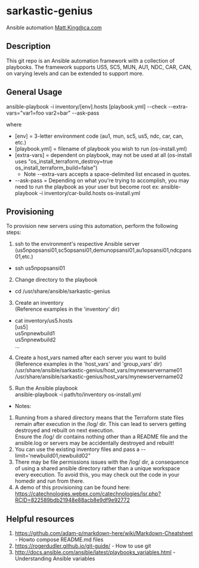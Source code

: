 # sarkastic-genius
Ansible automation
Matt.King@ca.com

## Description
This git repo is an Ansible automation framework with a collection of playbooks.
The framework supports US5, SC5, MUN, AU1, NDC, CAR, CAN, on varying levels and can be extended to support more.

## General Usage
ansible-playbook -i inventory/[env].hosts [playbook.yml] --check --extra-vars="var1=foo var2=bar" --ask-pass

where
- [env] = 3-letter environment code (au1, mun, sc5, us5, ndc, car, can, etc.)
- [playbook.yml] = filename of playbook you wish to run (os-install.yml)
- [extra-vars] = dependent on playbook, may not be used at all
    (os-install uses "os_install_terraform_destroy=true os_install_terraform_build=false")
    * Note --extra-vars accepts a space-delimited list encased in quotes.
- --ask-pass = Depending on what you're trying to accomplish, you may need to run the playbook as your user but become root
ex: ansible-playbook -i inventory/car-build.hosts os-install.yml

## Provisioning
To provision new servers using this automation, perform the following steps:  
1) ssh to the environment's respective Ansible server (us5npopsansi01,sc5opsansi01,demunopsansi01,au1opsansi01,ndcpans01,etc.)  
-   ssh us5npopsansi01

2) Change directory to the playbook  
-  cd /usr/share/ansible/sarkastic-genius

3) Create an inventory  
   (Reference examples in the 'inventory' dir)
-   cat inventory/us5.hosts  
     [us5]  
     us5npnewbuild1  
     us5npnewbuild2  
   ...
4) Create a host_vars named after each server you want to build  
   (Reference examples in the 'host_vars' and 'group_vars' dir)  
   /usr/share/ansible/sarkastic-genius/host_vars/mynewservername01  
   /usr/share/ansible/sarkastic-genius/host_vars/mynewservername02  
  
5) Run the Ansible playbook  
   ansible-playbook -i path/to/inventory os-install.yml
  
* Notes:  
1) Running from a shared directory means that the Terraform state files remain after execution in the /log/ dir. This can lead to servers getting destroyed and rebuilt on next execution.  
Ensure the /log/ dir contains nothing other than a README file and the ansible.log or servers may be accidentally destroyed and rebuilt!
2) You can use the existing inventory files and pass a --limit='newbuild01,newbuild02"
3) There may be file permissions issues with the /log/ dir, a consequence of using a shared ansible directory rather than a unique workspace every execution. To avoid this, you may check out the code in your homedir and run from there.
4) A demo of this provisioning can be found here:  
https://catechnologies.webex.com/catechnologies/lsr.php?RCID=822589bdb21948e88acb8e9df9e92772


## Helpful resources
1) https://github.com/adam-p/markdown-here/wiki/Markdown-Cheatsheet - Howto compose README.md files
2) https://rogerdudler.github.io/git-guide/ - How to use git
3) http://docs.ansible.com/ansible/latest/playbooks_variables.html - Understanding Ansible variables
